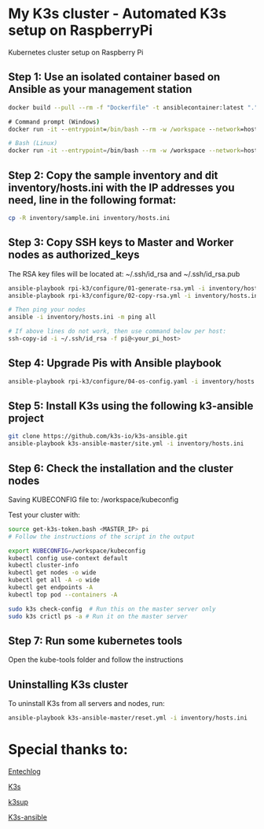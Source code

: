 # My K3s cluster - Automated K3s setup on RaspberryPi
Kubernetes cluster setup on Raspberry Pi


## Step 1: Use an isolated container based on Ansible as your management station
```bash
docker build --pull --rm -f "Dockerfile" -t ansiblecontainer:latest "."
```


```cmd
# Command prompt (Windows)
docker run -it --entrypoint=/bin/bash --rm -w /workspace --network=host -v %cd%:/workspace ansiblecontainer
```

```bash
# Bash (Linux)
docker run -it --entrypoint=/bin/bash --rm -w /workspace --network=host  -v `pwd`:/workspace ansiblecontainer
```
## Step 2: Copy the sample inventory and dit inventory/hosts.ini with the IP addresses you need, line in the following format:
```bash
cp -R inventory/sample.ini inventory/hosts.ini


```
## Step 3: Copy SSH keys to Master and Worker nodes as authorized_keys
The RSA key files will be located at: ~/.ssh/id_rsa and ~/.ssh/id_rsa.pub
```bash
ansible-playbook rpi-k3/configure/01-generate-rsa.yml -i inventory/hosts.ini
ansible-playbook rpi-k3/configure/02-copy-rsa.yml -i inventory/hosts.ini --ask-pass

# Then ping your nodes
ansible -i inventory/hosts.ini -m ping all

# If above lines do not work, then use command below per host:
ssh-copy-id -i ~/.ssh/id_rsa -f pi@<your_pi_host>
``` 
## Step 4: Upgrade Pis with Ansible playbook
```bash
ansible-playbook rpi-k3/configure/04-os-config.yaml -i inventory/hosts.ini -t upgrade
```

## Step 5: Install K3s using the following k3-ansible project
```bash
git clone https://github.com/k3s-io/k3s-ansible.git
ansible-playbook k3s-ansible-master/site.yml -i inventory/hosts.ini
```

## Step 6: Check the installation and the cluster nodes
Saving KUBECONFIG file to: /workspace/kubeconfig


Test your cluster with:
```bash
source get-k3s-token.bash <MASTER_IP> pi
# Follow the instructions of the script in the output

export KUBECONFIG=/workspace/kubeconfig
kubectl config use-context default
kubectl cluster-info
kubectl get nodes -o wide
kubectl get all -A -o wide
kubectl get endpoints -A
kubectl top pod --containers -A

sudo k3s check-config  # Run this on the master server only
sudo k3s crictl ps -a # Run it on the master server
```

## Step 7: Run some kubernetes tools 
Open the kube-tools folder and follow the instructions


## Uninstalling K3s cluster
To uninstall K3s from all servers and nodes, run:

```bash
ansible-playbook k3s-ansible-master/reset.yml -i inventory/hosts.ini
```

# Special thanks to:
[Entechlog](https://www.entechlog.com/blog/general/how-to-set-up-kubernetes-cluster-with-raspberry-pi/#prerequisite)

[K3s](https://k3s.io/)

[k3sup](https://github.com/k3s-io/k3sup)

[K3s-ansible](https://github.com/k3s-io/k3s-ansible)